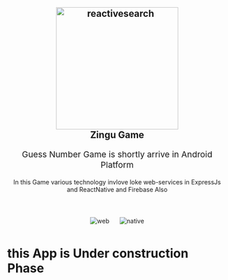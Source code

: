 <h2 align="center">
  <img src="https://user-images.githubusercontent.com/34138770/70904464-57e27c80-1ff9-11ea-9c63-09f593807a7d.jpeg" alt="reactivesearch" title="reactivesearch" width="280" />
  <br />
  Zingu Game
  <br />
</h2>

<p align="center" style="font-size: 1.2rem">Guess Number Game is shortly arrive in Android Platform</p>
<p align="center">
In this Game various technology invlove loke web-services in ExpressJs and ReactNative and Firebase Also</p>
<p align="center">
<br/>
<p align="center">
  <a style="padding: 10px; display: inline-block;"><img src="https://i.imgur.com/Uo97x64.png" alt="web" title="web" /></a>
  <a style="padding: 10px; display: inline-block;"><img src="https://i.imgur.com/jgZp3W2.png" alt="native" title="native" /></a>
</p>

# this App is Under construction Phase
